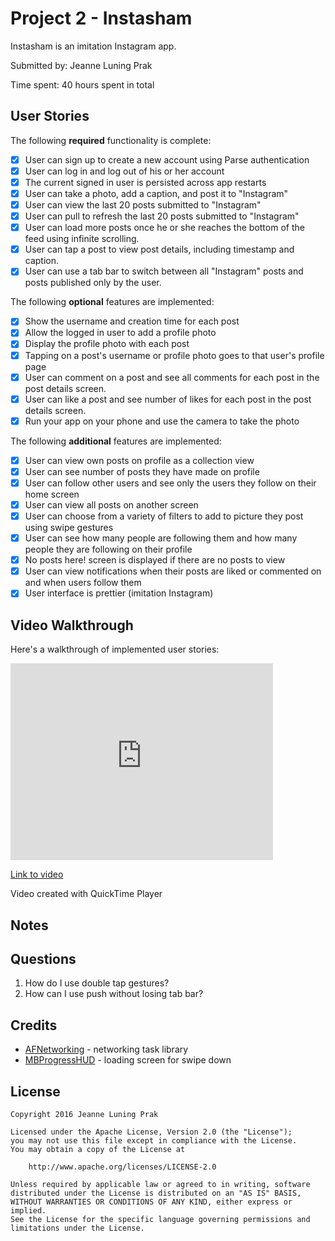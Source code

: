 # Project 2 - Instasham

Instasham is an imitation Instagram app.

Submitted by: Jeanne Luning Prak

Time spent: 40 hours spent in total

## User Stories

The following **required** functionality is complete:
* [x] User can sign up to create a new account using Parse authentication
* [x] User can log in and log out of his or her account
* [x] The current signed in user is persisted across app restarts
* [x] User can take a photo, add a caption, and post it to "Instagram"
* [x] User can view the last 20 posts submitted to "Instagram"
* [x] User can pull to refresh the last 20 posts submitted to "Instagram"
* [x] User can load more posts once he or she reaches the bottom of the feed using infinite scrolling.
* [x] User can tap a post to view post details, including timestamp and caption.
* [x] User can use a tab bar to switch between all "Instagram" posts and posts published only by the user.

The following **optional** features are implemented:
* [x] Show the username and creation time for each post
* [x] Allow the logged in user to add a profile photo
* [x] Display the profile photo with each post
* [x] Tapping on a post's username or profile photo goes to that user's profile page
* [x] User can comment on a post and see all comments for each post in the post details screen.
* [x] User can like a post and see number of likes for each post in the post details screen.
* [x] Run your app on your phone and use the camera to take the photo

The following **additional** features are implemented:
- [x] User can view own posts on profile as a collection view
- [x] User can see number of posts they have made on profile
- [x] User can follow other users and see only the users they follow on their home screen
- [x] User can view all posts on another screen
- [x] User can choose from a variety of filters to add to picture they post using swipe gestures
- [x] User can see how many people are following them and how many people they are following on their profile
- [x] No posts here! screen is displayed if there are no posts to view
- [x] User can view notifications when their posts are liked or commented on and when users follow them
- [x] User interface is prettier (imitation Instagram)

## Video Walkthrough

Here's a walkthrough of implemented user stories:

<iframe width="420" height="315" src="https://www.youtube.com/embed/V5gTqGc23P0" frameborder="0" allowfullscreen></iframe>

<a href="https://www.youtube.com/embed/V5gTqGc23P0">Link to video</a>

Video created with QuickTime Player

## Notes

## Questions
1. How do I use double tap gestures?
2. How can I use push without losing tab bar?

## Credits

- [AFNetworking](https://github.com/AFNetworking/AFNetworking) - networking task library
- [MBProgressHUD](https://cocoapods.org/pods/MBProgressHUD) - loading screen for swipe down

## License

    Copyright 2016 Jeanne Luning Prak

    Licensed under the Apache License, Version 2.0 (the "License");
    you may not use this file except in compliance with the License.
    You may obtain a copy of the License at

        http://www.apache.org/licenses/LICENSE-2.0

    Unless required by applicable law or agreed to in writing, software
    distributed under the License is distributed on an "AS IS" BASIS,
    WITHOUT WARRANTIES OR CONDITIONS OF ANY KIND, either express or implied.
    See the License for the specific language governing permissions and
    limitations under the License.
